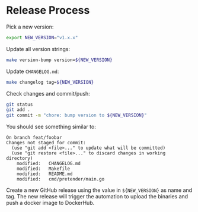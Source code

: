 # Release Process

Pick a new version:

```sh
export NEW_VERSION="v1.x.x"
```

Update all version strings:

```sh
make version-bump version=${NEW_VERSION}
```

Update `CHANGELOG.md`:

```sh
make changelog tag=${NEW_VERSION}
```

Check changes and commit/push:

```sh
git status
git add .
git commit -m "chore: bump version to ${NEW_VERSION}"
```

You should see something similar to:

```console
On branch feat/foobar
Changes not staged for commit:
  (use "git add <file>..." to update what will be committed)
  (use "git restore <file>..." to discard changes in working directory)
	modified:   CHANGELOG.md
	modified:   Makefile
	modified:   README.md
	modified:   cmd/pretender/main.go
```

Create a new GitHub release using the value in `${NEW_VERSION}` as name and tag. The new release will trigger the automation to upload the binaries and push a docker image to DockerHub.
